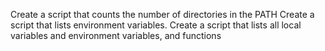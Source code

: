 Create a script that counts the number of directories in the PATH
Create a script that lists environment variables.
Create a script that lists all local variables and environment variables, and functions

